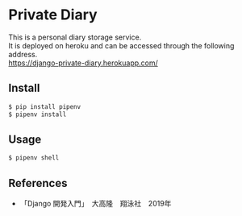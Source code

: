 # Private Diary

This is a personal diary storage service.  
It is deployed on heroku and can be accessed through the following address.  
https://django-private-diary.herokuapp.com/


## Install

```bash
$ pip install pipenv
$ pipenv install
```

## Usage

```bash
$ pipenv shell
```

## References

- 「Django 開発入門」　大高隆　翔泳社　2019年